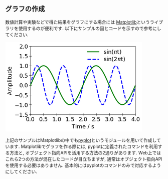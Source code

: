 
## グラフの作成

数値計算や実験などで得た結果をグラフにする場合には
[Matplotlib](https://matplotlib.org/)というライブラリを使用するのが便利です. 
以下にサンプルの図とコードを示すので参考にしてください. 

![グラフ](sin_cos.png)

<script src="https://gist.github.com/hoshino06/b84ab78949a9ce164e1e81f28acff4ad.js"></script>


上記のサンプルはMatplotlibの中でも[pyplot](https://matplotlib.org/api/_as_gen/matplotlib.pyplot.html#module-matplotlib.pyplot)というモジュールを用いて作成しています. 
Matplotlibでグラフを作る際には, pyplotに定義されたコマンドを利用する方法と, オブジェクト指向APIを活用する方法の2通りがあります.
Web上ではこれら2つの方法が混在したコードが目立ちますが,
通常はオブジェクト指向APIを使用する必要はありません.
基本的にはpyplotのコマンドのみで対応するようにしてください. 



<br><br> <!--- 参考文献との間にすきまをあけるため --->